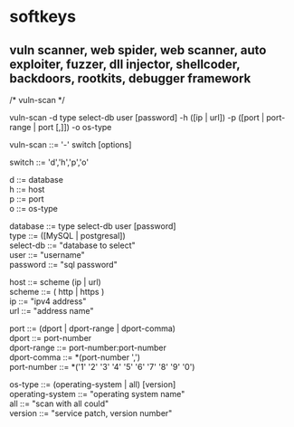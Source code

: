 # softkeys
vuln scanner, web spider, web scanner, auto exploiter, fuzzer, dll injector, shellcoder, backdoors, rootkits, debugger framework
-----------------------------------------------------------------------------------------------------------------------------------


/* vuln-scan */

vuln-scan -d type select-db user [password] -h ([ip | url]) -p ([port | port-range | port [,]]) -o os-type  

vuln-scan ::= '-' switch [options] 

switch ::= 'd','h','p','o'

d ::= database \
h ::= host \
p ::= port \
o ::= os-type 

database ::= type select-db user [password] \
type ::= ([MySQL | postgresal]) \
select-db ::= "database to select" \
user ::= "username" \
password ::= "sql password"

host ::= scheme (ip | url) \
scheme ::= ( http | https )\
ip ::= "ipv4 address" \
url ::= "address name"  

port ::= (dport | dport-range | dport-comma) \
dport ::= port-number \
dport-range ::= port-number:port-number \
dport-comma ::= *(port-number ',') \
port-number ::= *('1' '2' '3' '4' '5' '6' '7' '8' '9' '0') 

os-type ::= (operating-system | all) [version] \
operating-system ::= "operating system name" \
all ::= "scan with all could" \
version ::= "service patch, version number" 

